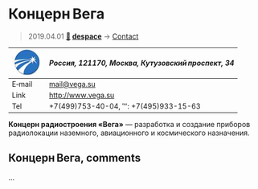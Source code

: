 # Концерн Вега
> 2019.04.01 **[🚀](../index/index.md) [despace](index.md)** → [Contact](contact.md)

|[![](f/contact/k/koncern_vega_logo1_thumb.jpg)](f/contact/k/koncern_vega_logo1.png)|*Россия, 121170, Москва, Кутузовский проспект, 34*|
|:--|:--|
|E‑mail|<mail@vega.su>|
|Link|<http://www.vega.su>|
|Tel|+7(499)753-40-04, ℻: +7(495)933-15-63|

**Концерн радиостроения «Вега»** — разработка и создание приборов радиолокации наземного, авиационного и космического назначения.


<p style="page-break-after:always"> </p>

## Концерн Вега, comments

…
